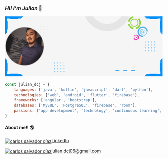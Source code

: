 ### _Hi! I'm Julian_ 👋
![me](https://github.com/JulianCuestas/JulianCuestas/blob/master/images/portada_profesional_jdc.gif?raw=true)

```js
const julian_dcj = {
	languages: ['java', 'kotlin', 'javascript', 'dart', 'python'],
	technologies: ['web', 'android', 'flutter', 'firebase'],
	frameworks: ['angular', 'bootstrap'],
	databases: ['MySQL', 'PostgreSQL', 'firebase', 'room'],
	passions: ['app development', 'technology', 'continuous learning', 'leadership', 'coaching']
}
```
#### About me!! 🌎
<a href="https://www.linkedin.com/in/julian-cuestas-55267920b" target="blank"><img align="center" src="https://cdn.jsdelivr.net/npm/simple-icons@3.0.1/icons/linkedin.svg" alt="carlos salvador díaz" height="30" width="40" />LinkedIn</a>

<a href="mailto:csalvadordiaz689@gmail.com " target="blank"><img align="center" src="https://cdn.jsdelivr.net/npm/simple-icons@3.0.1/icons/gmail.svg" alt="carlos salvador díaz" height="30" width="40" />julian.dcj06@gmail.com</a>
